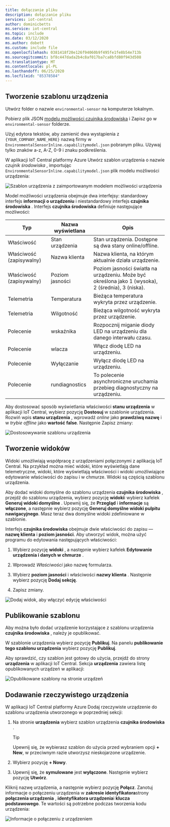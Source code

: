 ```yaml
---
title: dołączanie pliku
description: dołączanie pliku
services: iot-central
author: dominicbetts
ms.service: iot-central
ms.topic: include
ms.date: 03/12/2020
ms.author: dobett
ms.custom: include file
ms.openlocfilehash: 0381418f20e126f94060b9f495fe1fe8b54e713b
ms.sourcegitcommit: bf8c447dada2b4c8af017ba7ca8bfd80f943d508
ms.translationtype: MT
ms.contentlocale: pl-PL
ms.lasthandoff: 06/25/2020
ms.locfileid: "85378584"
---
```

## <a name="create-a-device-template"></a>Tworzenie szablonu urządzenia

Utwórz folder o nazwie `environmental-sensor` na komputerze lokalnym.

Pobierz plik JSON [modelu możliwości czujnika środowiska](https://raw.githubusercontent.com/Azure/IoTPlugandPlay/9004219bff1e958b7cd6ff2a52209f4b7ae19396/samples/EnvironmentalSensorInline.capabilitymodel.json) i Zapisz go w `environmental-sensor` folderze.

Użyj edytora tekstów, aby zamienić dwa wystąpienia z `{YOUR_COMPANY_NAME_HERE}` nazwą firmy w `EnvironmentalSensorInline.capabilitymodel.json` pobranym pliku. Używaj tylko znaków a-z, A-Z, 0-9 i znaku podkreślenia.

W aplikacji IoT Central platformy Azure Utwórz szablon urządzenia o nazwie *czujnik środowiska* , importując `EnvironmentalSensorInline.capabilitymodel.json` plik modelu możliwości urządzenia:

![Szablon urządzenia z zaimportowanym modelem możliwości urządzenia](./media/iot-central-add-environmental-sensor/device-template.png)

Model możliwości urządzenia obejmuje dwa interfejsy: standardowy interfejs **informacji o urządzeniu** i niestandardowy interfejs **czujnika środowiska** . Interfejs **czujnika środowiska** definiuje następujące możliwości:

| Typ | Nazwa wyświetlana | Opis |
| ---- | ------------ | ----------- |
| Właściwość | Stan urządzenia     | Stan urządzenia. Dostępne są dwa stany online/offline. |
| Właściwość (zapisywalny) | Nazwa klienta    | Nazwa klienta, na którym aktualnie działa urządzenie. |
| Właściwość (zapisywalny) | Poziom jasności | Poziom jasności światła na urządzeniu. Może być określona jako 1 (wysoka), 2 (średnia), 3 (niska). |
| Telemetria | Temperatura | Bieżąca temperatura wykryta przez urządzenie. |
| Telemetria | Wilgotność    | Bieżąca wilgotność wykryta przez urządzenie. |
| Polecenie | wskaźnika          | Rozpocznij miganie diody LED na urządzeniu dla danego interwału czasu. |
| Polecenie | wlacza         | Włącz diodę LED na urządzeniu. |
| Polecenie | Wyłączanie        | Wyłącz diodę LED na urządzeniu. |
| Polecenie | rundiagnostics | To polecenie asynchroniczne uruchamia przebieg diagnostyczny na urządzeniu. |

Aby dostosować sposób wyświetlania właściwości **stanu urządzenia** w aplikacji IoT Central, wybierz pozycję **Dostosuj** w szablonie urządzenia. Rozwiń wpis **stanu urządzenia** , wprowadź _online_ jako **prawdziwą nazwę** i w _trybie offline_ jako **wartość false**. Następnie Zapisz zmiany:

![Dostosowywanie szablonu urządzenia](./media/iot-central-add-environmental-sensor/customize-template.png)

## <a name="create-views"></a>Tworzenie widoków

Widoki umożliwiają współpracę z urządzeniami połączonymi z aplikacją IoT Central. Na przykład można mieć widoki, które wyświetlają dane telemetryczne, widoki, które wyświetlają właściwości i widoki umożliwiające edytowanie właściwości do zapisu i w chmurze. Widoki są częścią szablonu urządzenia.

Aby dodać widoki domyślne do szablonu urządzenia **czujnika środowiska** , przejdź do szablonu urządzenia, wybierz pozycję **widoki**i wybierz kafelek **Generuj widoki domyślne** . Upewnij się, że **Przegląd** i **informacje** są **włączone**, a następnie wybierz pozycję **Generuj domyślne widoki pulpitu nawigacyjnego**. Masz teraz dwa domyślne widoki zdefiniowane w szablonie.

Interfejs **czujnika środowiska** obejmuje dwie właściwości do zapisu — **nazwę klienta** i **poziom jasności**. Aby utworzyć widok, można użyć programu do edytowania następujących właściwości:

1. Wybierz pozycję **widoki** , a następnie wybierz kafelek **Edytowanie urządzenia i danych w chmurze** .

1. Wprowadź _Właściwości_ jako nazwę formularza.

1. Wybierz **poziom jasności** i właściwości **nazwy klienta** . Następnie wybierz pozycję **Dodaj sekcję**.

1. Zapisz zmiany.

![Dodaj widok, aby włączyć edycję właściwości](./media/iot-central-add-environmental-sensor/properties-view.png)

## <a name="publish-the-template"></a>Publikowanie szablonu

Aby można było dodać urządzenie korzystające z szablonu urządzenia **czujnika środowiska** , należy je opublikować.

W szablonie urządzenia wybierz pozycję **Publikuj**. Na panelu **publikowanie tego szablonu urządzenia** wybierz pozycję **Publikuj**.

Aby sprawdzić, czy szablon jest gotowy do użycia, przejdź do strony **urządzenia** w aplikacji IoT Central. Sekcja **urządzenia** zawiera listę opublikowanych urządzeń w aplikacji:

![Opublikowane szablony na stronie urządzeń](./media/iot-central-add-environmental-sensor/published-templates.png)

## <a name="add-a-real-device"></a>Dodawanie rzeczywistego urządzenia

W aplikacji IoT Central platformy Azure Dodaj rzeczywiste urządzenie do szablonu urządzenia utworzonego w poprzedniej sekcji:

1. Na stronie **urządzenia** wybierz szablon urządzenia **czujnika środowiska** .

    > [!TIP]
    > Upewnij się, że wybierasz szablon do użycia przed wybraniem opcji **+ New**, w przeciwnym razie utworzysz nieskojarzone urządzenie.

1. Wybierz pozycję **+ Nowy**.

1. Upewnij się, że **symulowane** jest **wyłączone**. Następnie wybierz pozycję **Utwórz**.

Kliknij nazwę urządzenia, a następnie wybierz pozycję **Połącz**. Zanotuj informacje o połączeniu urządzenia w **zakresie identyfikatora**strony **połączenia urządzenia** , **identyfikatora urządzenia**i **klucza podstawowego**. Te wartości są potrzebne podczas tworzenia kodu urządzenia:

![Informacje o połączeniu z urządzeniem](./media/iot-central-add-environmental-sensor/device-connection.png)
